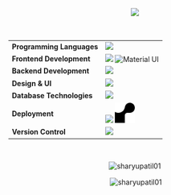 

<p align="center">
  <img src="https://readme-typing-svg.herokuapp.com?color=056cb9&size=30&center=true&vCenter=true&width=550&height=70&lines=Hey+🚀,+I'm+Sharyu;+An+aspiring+Software+Developer+🌟;A+Competitive+Programmer+💻;">
</p>



<br>

<div align="center">
<table>
	<tr>
	<td><strong>Programming Languages</strong></td>
	<td><img height=40 src = "https://skillicons.dev/icons?i=java,cpp,py&theme=dark"></td>
</tr>
<tr>
  <td><strong>Frontend Development</strong></td>
  <td>
    <img height=40 src="https://skillicons.dev/icons?i=html,css,js,react,tailwind" />
	   <img height=40 src="https://raw.githubusercontent.com/simple-icons/simple-icons/develop/icons/mui.svg" alt="Material UI" />
  </td>
</tr>
<tr>
  <td><strong>Backend Development</strong></td>
  <td>
    <img height=40 src="https://skillicons.dev/icons?i=express,java" />
  </td>
</tr>

<tr>
	<td><strong>Design & UI</strong></td>
	<td><img height=40 src = "https://skillicons.dev/icons?i=notion,figma&theme=dark"></td>
</tr>
<tr>
	<td><strong>Database Technologies</strong></td>
	<td><img height=40 src = "https://skillicons.dev/icons?i=mongodb,mysql&theme=dark"></td>
</tr>
<tr>
  <td><strong>Deployment</strong></td>
  <td>
    <img height=40 src="https://skillicons.dev/icons?i=vercel,netlify" />
    <img height=40 src="https://raw.githubusercontent.com/simple-icons/simple-icons/develop/icons/render.svg" alt="Render" />
  </td>
</tr>
<tr>
	<td><strong>Version Control</strong></td>
	<td><img height=40 src = "https://skillicons.dev/icons?i=github,git&theme=dark"></td>
</tr>


</table>

</div>






<br>
<div align="center" >
<p>
  <img src="https://github-readme-stats.vercel.app/api/top-langs?username=sharyupatil01&show_icons=true&locale=en&layout=compact&theme=tokyonight&langs_count=20" alt="sharyupatil01" />
</p>

<p>&nbsp;<img align="center" src="https://github-readme-stats.vercel.app/api?username=sharyupatil01&show_icons=true&locale=en&theme=tokyonight" alt="sharyupatil01" /></p>



</div>




